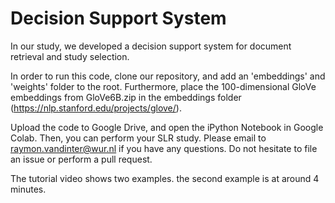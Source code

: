 # Decision Support System

In our study, we developed a decision support system for document retrieval and study selection.

In order to run this code, clone our repository, and add an 'embeddings' and 'weights' folder to the root. Furthermore, place the 100-dimensional GloVe embeddings from GloVe6B.zip in the embeddings folder (https://nlp.stanford.edu/projects/glove/).

Upload the code to Google Drive, and open the iPython Notebook in Google Colab. Then, you can perform your SLR study. Please email to raymon.vandinter@wur.nl if you have any questions. Do not hesitate to file an issue or perform a pull request.

The tutorial video shows two examples. the second example is at around 4 minutes.
